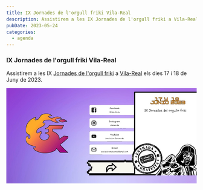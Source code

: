```yaml
---
title: IX Jornades de l'orgull friki Vila-Real​
description: Assistirem a les IX Jornades de l'orgull friki a Vila-Real els dies 17 i 18 de Juny de 2023.
pubDate: 2023-05-24
categories:
  - agenda
---
```


### IX Jornades de l'orgull friki Vila-Real

Assistirem a les IX [Jornades de l'orgull friki](https://www.eventbrite.es/e/entradas-x-jornadas-del-orgullo-friki-778203546757) a [Vila-Real](https://www.google.com/maps/dir//vila+real+castellon/data=!4m6!4m5!1m1!4e2!1m2!1m1!1s0xd600725c31d4dc1:0x9c147cedd45f1703?sa=X&ved=1t:155782&ictx=111) els dies 17 i 18 de Juny de 2023.

 ![](images/https___cdn.evbuc_.com_images_463806239_408928995737_1_original.jpg)
